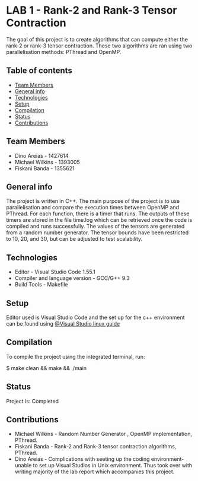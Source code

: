 # LAB 1 - Rank-2 and Rank-3 Tensor Contraction

The goal of this project is to create algorithms that can compute either the rank-2 or 
rank-3 tensor contraction. These two algorithms are ran using two parallelisation 
methods: PThread and OpenMP. 

## Table of contents
* [Team Members](#team-members)
* [General info](#general-info)
* [Technologies](#technologies)
* [Setup](#setup)
* [Compilation](#compilation)
* [Status](#status)
* [Contributions](#contributions)

## Team Members 
* Dino Areias - 1427614 
* Michael Wilkins - 1393005
* Fiskani Banda - 1355621

## General info
The project is written in C++. The main purpose of the project is to use parallelisation and 
compare the execution times between OpenMP and PThread. For each function, there is a timer 
that runs. The outputs of these timers are stored in the file time.log which can be retrieved 
once the code is compiled and runs successfully. The values of the tensors are generated from 
a random number generator. The tensor bounds have been restricted to 10, 20, and 30, but can be
adjusted to test scalability.  

## Technologies
* Editor - Visual Studio Code 1.55.1
* Compiler and language version - GCC/G++ 9.3
* Build Tools - Makefile

## Setup
Editor used is Visual Studio Code and the set up for the c++ environment can be found using 
[@Visual Studio linux guide](https://code.visualstudio.com/docs/cpp/config-linux)


## Compilation
To compile the project using the integrated terminal, run: 

$ make clean && make && ./main

## Status
Project is: Completed

## Contributions

* Michael Wilkins - Random Number Generator , OpenMP implementation, PThread.  
* Fiskani Banda - Rank-2 and Rank-3 tensor contraction algorithms, PThread. 
* Dino Areias - Complications with seeting up the coding environment-unable to set up Visual Studios in Unix environment. Thus took over with writing majority of the lab report which accompanies this project. 